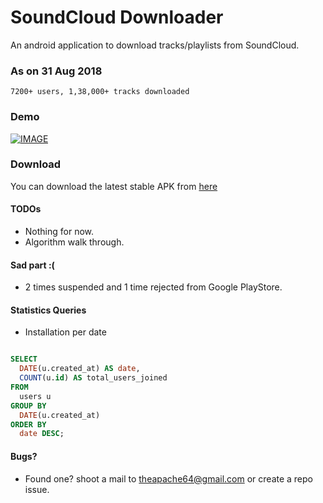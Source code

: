 # SoundCloud Downloader
An android application to download tracks/playlists from SoundCloud.

### As on 31 Aug 2018
```
7200+ users, 1,38,000+ tracks downloaded
```

### Demo

[![IMAGE](https://raw.githubusercontent.com/theapache64/SoundCloud-Downloader/master/youtube.png)](https://www.youtube.com/watch?v=qv0OWufJOoU)

### Download

You can download the latest stable APK from [here](https://github.com/theapache64/SoundCloud-Downloader/releases)

#### TODOs

- Nothing for now. 
- Algorithm walk through.

#### Sad part :(

- 2 times suspended and 1 time rejected from Google PlayStore.

#### Statistics Queries

- Installation per date

```sql

SELECT
  DATE(u.created_at) AS date,
  COUNT(u.id) AS total_users_joined
FROM
  users u
GROUP BY
  DATE(u.created_at)
ORDER BY
  date DESC;
```

#### Bugs?

- Found one? shoot a mail to theapache64@gmail.com or create a repo issue.
 
